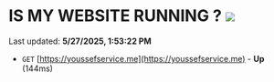 # IS MY WEBSITE RUNNING ? [![](https://img.shields.io/static/v1?label=Sponsor&message=%E2%9D%A4&logo=GitHub&color=%23fe8e86)](https://github.com/sponsors/Youssef-Lehmam)

Last updated: **5/27/2025, 1:53:22 PM**

- `GET` [https://youssefservice.me](https://youssefservice.me) - **Up** (144ms)

